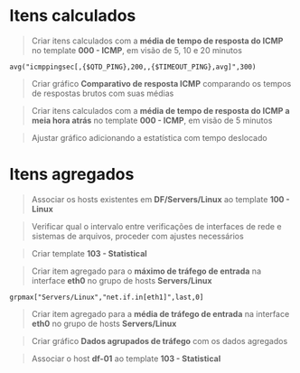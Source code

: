 # Itens calculados

> Criar itens calculados com a **média de tempo de resposta do ICMP** no template **000 - ICMP**, em visão de 5, 10 e 20 minutos

```
avg("icmppingsec[,{$QTD_PING},200,,{$TIMEOUT_PING},avg]",300)
```


> Criar gráfico **Comparativo de resposta ICMP** comparando os tempos de respostas brutos com suas médias

> Criar itens calculados com a **média de tempo de resposta do ICMP a meia hora atrás** no template **000 - ICMP**, em visão de 5 minutos

> Ajustar gráfico adicionando a estatística com tempo deslocado

# Itens agregados

> Associar os hosts existentes em **DF/Servers/Linux** ao template **100 - Linux**

> Verificar qual o intervalo entre verificações de interfaces de rede e sistemas de arquivos, proceder com ajustes necessários

> Criar template **103 - Statistical** 

> Criar item agregado para o **máximo de tráfego de entrada** na interface **eth0** no grupo de hosts **Servers/Linux**

```
grpmax["Servers/Linux","net.if.in[eth1]",last,0]
```

> Criar item agregado para a **média de tráfego de entrada** na interface **eth0** no grupo de hosts **Servers/Linux**

> Criar gráfico **Dados agrupados de tráfego** com os dados agregados

> Associar o host **df-01** ao template **103 - Statistical**

